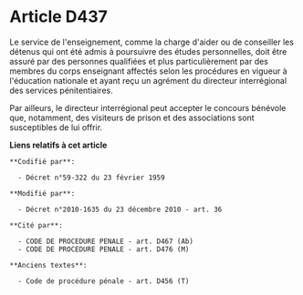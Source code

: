# Article D437

Le service de l'enseignement, comme la charge d'aider ou de conseiller les détenus qui ont été admis à poursuivre des études
personnelles, doit être assuré par des personnes qualifiées et plus particulièrement par des membres du corps enseignant
affectés selon les procédures en vigueur à l'éducation nationale et ayant reçu un agrément du directeur interrégional des
services pénitentiaires.

Par ailleurs, le directeur interrégional peut accepter le concours bénévole que, notamment, des visiteurs de prison et des
associations sont susceptibles de lui offrir.

**Liens relatifs à cet article**

	**Codifié par**:

	  - Décret n°59-322 du 23 février 1959

	**Modifié par**:

	  - Décret n°2010-1635 du 23 décembre 2010 - art. 36

	**Cité par**:

	  - CODE DE PROCEDURE PENALE - art. D467 (Ab)
	  - CODE DE PROCEDURE PENALE - art. D476 (M)

	**Anciens textes**:

	  - Code de procédure pénale - art. D456 (T)

